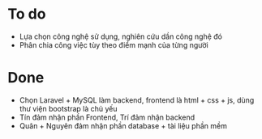 # To do
* Lựa chọn công nghệ sử dụng, nghiên cứu dần công nghệ đó
* Phân chia công việc tùy theo điểm mạnh của từng người

# Done
* Chọn Laravel + MySQL làm backend, frontend là html + css + js, dùng thư viện bootstrap là chủ yếu
* Tín đảm nhận phần Frontend, Trí đảm nhận backend
* Quân + Nguyên đảm nhận phần database + tài liệu phần mềm



